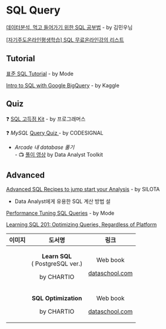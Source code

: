 # SQL Query

[데이터분석, 먹고 들어가기 위한 SQL 공부법](https://brunch.co.kr/@minu-log/5) - by 김민우님

[\[자기주도온라인평생학습\] SQL 무료온라인강의 리스트](http://withmooc.com/%EC%9E%90%EA%B8%B0%EC%A3%BC%EB%8F%84%EC%98%A8%EB%9D%BC%EC%9D%B8%ED%8F%89%EC%83%9D%ED%95%99%EC%8A%B5-sql-%EB%A6%AC%EC%8A%A4%ED%8A%B8-30%EA%B0%9C-%EA%B5%90%EC%9C%A1%EA%B3%BC%EC%A0%95withmooc/?fbclid=IwAR1l7QMy9sPzrUhGSzE8uJXRiGDPmXNrOeTvSwTf2ZD-QDwLT0LAbfFQWQY)

## Tutorial

[표준 SQL Tutorial](https://mode.com/sql-tutorial/) - by Mode

[Intro to SQL with Google BigQuery](https://www.kaggle.com/learn/intro-to-sql) - by Kaggle

## Quiz

❓ [SQL 고득점 Kit](https://programmers.co.kr/learn/challenges?tab=sql_practice_kit) - by 프로그래머스

❓ _MySQL_ [Query Quiz ](https://codesignal.com/) - by CODESIGNAL  
  -  _Arcade 내 database 풀기  
  -_  📺 [풀이 영상](https://www.youtube.com/playlist?list=PL8LH8gB86EpPWfgS-5a651zhL3RhLeqPH) by Data Analyst Toolkit

## Advanced

[Advanced SQL Recipes to jump start your Analysis](http://www.silota.com/docs/recipes/) - by SILOTA  
  -  Data Analyst에게 유용한 SQL 계산 방법 설

[Performance Tuning SQL Queries](https://mode.com/resources/sql-tutorial/sql-performance-tuning/) - by Mode

[Learning SQL 201: Optimizing Queries, Regardless of Platform](https://towardsdatascience.com/learning-sql-201-optimizing-queries-regardless-of-platform-918a3af9c8b1)

<table>
  <thead>
    <tr>
      <th style="text-align:center">&#xC774;&#xBBF8;&#xC9C0;</th>
      <th style="text-align:center">&#xB3C4;&#xC11C;&#xBA85;</th>
      <th style="text-align:center">&#xB9C1;&#xD06C;</th>
    </tr>
  </thead>
  <tbody>
    <tr>
      <td style="text-align:center">
        <img src="https://dataschool.com/assets/images/book-covers/learn-sql@thumbnail.png"
        alt/>
      </td>
      <td style="text-align:center">
        <p><b>Learn SQL<br /></b>( PostgreSQL ver.)</p>
        <p>by CHARTIO</p>
      </td>
      <td style="text-align:center">
        <p>Web book</p>
        <p><a href="https://dataschool.com/learn-sql/">dataschool.com</a>
        </p>
      </td>
    </tr>
    <tr>
      <td style="text-align:center">
        <p></p>
        <p>
          <img src="https://dataschool.com/assets/images/book-covers/sql-optimization@thumbnail.png"
          alt/>
        </p>
      </td>
      <td style="text-align:center">
        <p><b>SQL Optimization</b>
        </p>
        <p>by CHARTIO</p>
      </td>
      <td style="text-align:center">
        <p>Web book</p>
        <p><a href="https://dataschool.com/sql-optimization/">dataschool.com</a>
        </p>
      </td>
    </tr>
  </tbody>
</table>